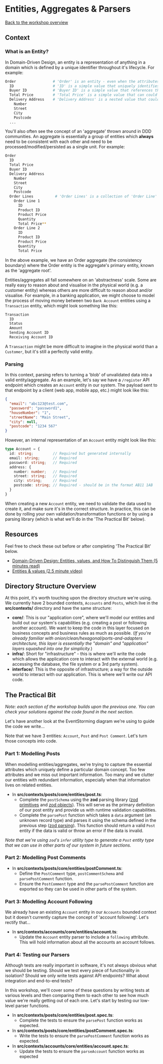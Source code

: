 # Entities, Aggregates & Parsers

[Back to the workshop overview](https://github.com/PensionBee/ddd-workshop#ddd-workshop-overview)

## Context

### What is an Entity?

In Domain-Driven Design, an entity is a representation of anything in a domain which is defined by a unique identifier throughout it's lifecycle. For example:

```sh
Order                 # 'Order' is an entity - even when the attributes of an order change, it's still the same order
  ID                  # 'ID' is a simple value that uniquely identifies the specific order throughout its lifecycle
  Buyer ID            # 'Buyer ID' is a simple value that references the 'Buyer' entity by it's unique ID
  Total Price         # 'Total Price' is a simple value that can could change throughout the entity's lifecycle
  Delivery Address    # 'Delivery Address' is a nested value that could change throughout the entity's lifecycle
    Number
    Street
    City
    Postcode
  ...
```

You'll also often see the concept of an 'aggregate' thrown around in DDD communities. An aggregate is essentially a group of entities which **always** need to be consistent with each other and need to be processed/modified/persisted as a single unit. For example:

```sh
Order
  ID
  Total Price
  Buyer ID
  Delivery Address
    Number
    Street
    City
    Postcode
  Order Lines          # 'Order Lines' is a collection of 'Order Line' Entities (each with its own unique ID)
    Order Line 1
      ID
      Product ID
      Product Price
      Quantity
      Total Price**
    Order Line 2
      ID
      Product ID
      Product Price
      Quantity
      Total Price
```

In the above example, we have an Order aggregate (the consistency boundary) where the Order entity is the aggregate's primary entity, known as the 'aggregate root'.

Entities/aggregates all fall somewhere on an 'abstractness' scale. Some are really easy to reason about and visualise in the physical world (e.g. a customer entity) whereas others are more difficult to reason about and/or visualise. For example, in a banking application, we might choose to model the process of moving money between two `Bank Account` entities using a `Transaction` entity, which might look something like this:

```sh
Transaction
  ID
  Status
  Amount
  Sending Account ID
  Receiving Account ID
```

A `Transaction` might be more difficult to imagine in the physical world than a `Customer`, but it's still a perfectly valid entity.

### Parsing

In this context, parsing refers to turning a 'blob' of unvalidated data into a valid entity/aggregate. As an example, let's say we have a `/register` API endpoint which creates an `Account` entity in our system. The payload sent to that endpoint by a client (web app, mobile app, etc.) might look like this:

```json
{
  "email": "abc123@test.com",
  "password": "password1",
  "houseNumber": "1",
  "streetName": "Main Street",
  "city": null,
  "postcode": "1234 567"
}
```

However, an internal representation of an `Account` entity might look like this:

```ts
type Account = {
  id: string;         // Required but generated internally
  email: string;      // Required
  password: string;   // Required
  address: {
    number: number;   // Required
    street: string;   // Required
    city: string;     // Required
    postcode: string; // Required - should be in the format AB11 1AB
  }
}
```

When creating a new `Account` entity, we need to validate the data used to create it, and make sure it's in the correct structure. In practice, this can be done by rolling your own validation/transformation functions or by using a parsing library (which is what we'll do in the 'The Practical Bit' below).

## Resources

Feel free to check these out before or after completing 'The Practical Bit' below.

- [Domain-Driven Design: Entities, values, and How To Distinguish Them (5 minutes read)]([https://...](https://blog.jannikwempe.com/domain-driven-design-entities-value-objects))
- [Entities & values (2.5 minute video)](https://www.youtube.com/watch?v=r8q5DD9rd3M)

## Directory Structure Overview

At this point, it's worth touching upon the directory structure we're using. We currently have 2 bounded contexts, `Accounts` and `Posts`, which live in the **src/contexts/** directory and have the same structure:

- **core/**: This is our "application core", where we'll model our entities and build out our system's capabilities (e.g. creating a post or following another account). We want to keep the code in this layer focused on business concepts and business rules as much as possible. (*If you're already familiar with onion/clean/hexagonal/ports-and-adapters architecture, this layer is essentially the "domain" and "application" layers squashed into one for simplicity.*)
- **infra/**: Short for "infrastructure" - this is where we'll write the code which allows the application core to interact with the external world (e.g. accessing the database, the file system or a 3rd party system).
- **interface/**: This is the opposite of infrastructure; a way for the outside world to interact with our application. This is where we'll write our API code.

## The Practical Bit

*Note: each section of the workshop builds upon the previous one. You can check your solutions against the code found in the next section.*

Let's have another look at the EventStorming diagram we're using to guide the code we write...

Note that we have 3 entities: `Account`, `Post` and `Post Comment`. Let's turn those concepts into code.

### Part 1: Modelling Posts

When modelling entities/aggregates, we're trying to capture the essential attributes which uniquely define a particular domain concept. Too few attributes and we miss out important information. Too many and we clutter our entities with redundant information, especially when that information lives on related entities.

- In **src/contexts/posts/core/entities/post.ts**:
  - Complete the `postSchema` using the **zod** parsing library ([zod primitives](https://github.com/colinhacks/zod#primitives) and [zod objects](https://github.com/colinhacks/zod#objects)). This will serve as the primary definition of our post entity and provide us with runtime validation capabilities.
  - Complete the `parsePost` function which takes a `data` argument (an unknown record type) and parses it using the schema defined in the previous step ([zod parsing](https://github.com/colinhacks/zod#basic-usage)). This function should return a valid `Post` entity if the data is valid or throw an error if the data is invalid.

*Note that we're using `zod`'s `infer` utility type to generate a `Post` entity type that we can use in other parts of our system in future sections.*

### Part 2: Modelling Post Comments

- In **src/contexts/posts/core/entities/postComment.ts**:
  - Define the `PostComment` type, `postCommentSchema` and `parsePostComment` function.
  - Ensure the `PostComment` type and the `parsePostComment` function are exported so they can be used in other parts of the system.

### Part 3: Modelling Account Following

We already have an existing `Account` entity in our `Accounts` bounded context but it doesn't currently capture the concept of 'account following'. Let's rectify that...

- In **src/contexts/accounts/core/entities/account.ts**:
  - Update the `Account` entity parser to include a `following` attribute. This will hold information about all the accounts an account follows.

### Part 4: Testing our Parsers

Although tests are really important in software, it's not always obvious what we should be testing. Should we test every piece of functionality in isolation? Should we only write tests against API endpoints? What about integration and end-to-end tests?

In this workshop, we'll cover some of these questions by writing tests at various levels and then comparing them to each other to see how much value we're really getting out of each one. Let's start by testing our low-level parser functions.

- In **src/contexts/posts/core/entities/post.spec.ts**:
  - Complete the tests to ensure the `parsePost` function works as expected.
- In **src/contexts/posts/core/entities/postComment.spec.ts**:
  - Write the tests to ensure the `parsePostComment` function works as expected.
- In **src/contexts/accounts/core/entities/account.spec.ts**:
  - Update the tests to ensure the `parseAccount` function works as expected
